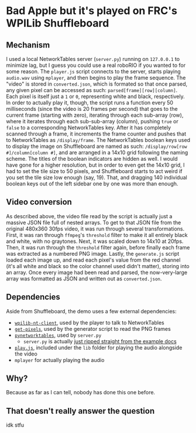 # Bad Apple but it's played on FRC's WPILib Shuffleboard
## Mechanism
I used a local NetworkTables server (`server.py`) running on `127.0.0.1` to minimize lag, but I guess you could use a real roboRIO if you wanted to for some reason. The `player.js` script connects to the server, starts playing `audio.wav` using `mplayer`, and then begins to play the frame sequence. The "video" is stored in `converted.json`, which is formated so that once parsed, any given pixel can be accessed as such: `parsed[frame][row][column]`. Each pixel is itself just a `1` or `0`, representing white and black, respectively. In order to actually play it, though, the script runs a function every 50 milliseconds (since the video is 20 frames per second) that goes to the current frame (starting with zero), iterating through each sub-array (row), where it iterates through each sub-sub-array (column), pushing `true` or `false` to a corresponding NetworkTables key. After it has completely scanned through a frame, it increments the frame counter and pushes that to NetworkTables as `/display/frame`. The NetworkTables boolean keys used to display the image on Shuffleboard are named as such: `/display/row[row #]/column[column #]`, and are arranged in a 14x10 grid following the naming scheme. The titles of the boolean indicators are hidden as well. I would have gone for a higher resolution, but in order to even get the 14x10 grid, I had to set the tile size to 50 pixels, and Shuffleboard starts to act weird if you set the tile size low enough (say, 19). That, and dragging 140 individual boolean keys out of the left sidebar one by one was more than enough.
## Video conversion
As described above, the video file read by the script is actually just a massive JSON file full of nested arrays. To get to that JSON file from the original 480x360 30fps video, it was run through several transformations. First, it was ran through `ffmpeg`'s `threshold` filter to make it all entirely black and white, with no graytones. Next, it was scaled down to 14x10 at 20fps. Then, it was run through the `threshold` filter again, before finally each frame was extracted as a numbered PNG image. Lastly, the `generate.js` script loaded each image up, and read each pixel's value from the red channel (it's all white and black so the color channel used didn't matter), storing into an array. Once every image had been read and parsed, the now-very-large array was formatted as JSON and written out as `converted.json`.
## Dependencies
Aside from Shuffleboard, the demo uses a few external dependencies:
* [`wpilib-nt-client`](https://www.npmjs.com/package/wpilib-nt-client), used by the player to talk to NetworkTables
* [`get-pixels`](https://www.npmjs.com/package/get-pixels), used by the generator script to read the PNG frames
* [`pynetworktables`](https://robotpy.readthedocs.io/projects/pynetworktables/en/stable/), used by `server.py`
  * `server.py` is actually [just ripped straight from the example docs](https://robotpy.readthedocs.io/projects/pynetworktables/en/stable/examples.html#robot-example)
* [`play.js`](https://github.com/Marak/play.js/blob/master/README.md), included under the `lib` folder for playing the audio alongside the video
* `mplayer` for actually playing the audio
## Why?
Because as far as I can tell, nobody has done this one before.
## That doesn't really answer the question
idk stfu
